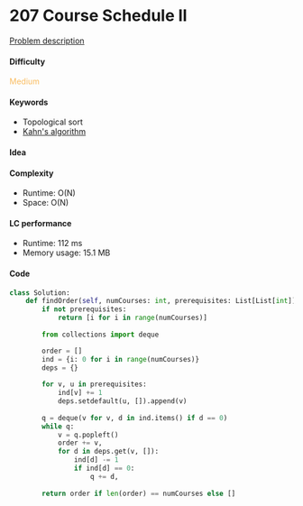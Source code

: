 207 Course Schedule II  
=======================
[Problem description](https://leetcode.com/problems/course-schedule-ii/)

#### Difficulty
<span style="color:#FABC60">Medium</span>

#### Keywords
- Topological sort
- [Kahn's algorithm](https://www.geeksforgeeks.org/topological-sorting-indegree-based-solution/)
  
#### Idea



#### Complexity
- Runtime: O(N)
- Space: O(N)
  
#### LC performance
- Runtime: 112 ms
- Memory usage: 15.1 MB

#### Code
```python
class Solution:
    def findOrder(self, numCourses: int, prerequisites: List[List[int]]) -> List[int]:
        if not prerequisites:
            return [i for i in range(numCourses)]
        
        from collections import deque

        order = []
        ind = {i: 0 for i in range(numCourses)}
        deps = {}
        
        for v, u in prerequisites:
            ind[v] += 1
            deps.setdefault(u, []).append(v)
            
        q = deque(v for v, d in ind.items() if d == 0)
        while q:
            v = q.popleft()
            order += v,
            for d in deps.get(v, []):
                ind[d] -= 1
                if ind[d] == 0:
                    q += d,
        
        return order if len(order) == numCourses else []
```